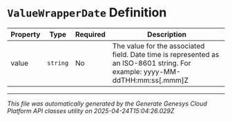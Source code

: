 # `ValueWrapperDate` Definition

| Property | Type | Required | Description |
|----------|------|----------|-------------|
| value | `string` | No | The value for the associated field. Date time is represented as an ISO-8601 string. For example: yyyy-MM-ddTHH:mm:ss[.mmm]Z |

---

*This file was automatically generated by the Generate Genesys Cloud Platform API classes utility on 2025-04-24T15:04:26.029Z*